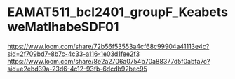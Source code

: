 # EAMAT511_bcl2401_groupF_KeabetsweMatlhabeSDF01
https://www.loom.com/share/72b56f53553a4cf68c99904a41113e4c?sid=2f709bd7-8b7c-4c33-a116-1e03d1fee2f3
https://www.loom.com/share/8e2a2706a0754b70a88377d5f0abfa7c?sid=e2ebd39a-23d6-4c12-93fb-6dcdb92bec95
